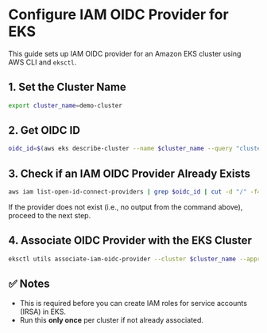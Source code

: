 # Configure IAM OIDC Provider for EKS

This guide sets up IAM OIDC provider for an Amazon EKS cluster using AWS CLI and `eksctl`.

## 1. Set the Cluster Name

```bash
export cluster_name=demo-cluster
```

## 2. Get OIDC ID

```bash
oidc_id=$(aws eks describe-cluster --name $cluster_name --query "cluster.identity.oidc.issuer" --output text | cut -d '/' -f 5)
```

## 3. Check if an IAM OIDC Provider Already Exists

```bash
aws iam list-open-id-connect-providers | grep $oidc_id | cut -d "/" -f4
```

If the provider does not exist (i.e., no output from the command above), proceed to the next step.

## 4. Associate OIDC Provider with the EKS Cluster

```bash
eksctl utils associate-iam-oidc-provider --cluster $cluster_name --approve
```

## ✅ Notes

- This is required before you can create IAM roles for service accounts (IRSA) in EKS.
- Run this **only once** per cluster if not already associated.
